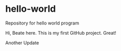 # hello-world
Repository for hello world program

Hi, Beate here. This is my first GitHub project.
Great!

Another Update 
